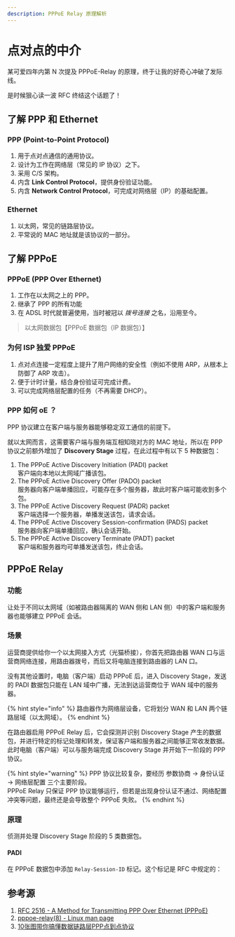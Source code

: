 ```yaml
---
description: PPPoE Relay 原理解析
---
```


# 点对点的中介

某可爱四年内第 N 次提及 PPPoE-Relay 的原理，终于让我的好奇心冲破了发际线。

是时候狠心读一波 RFC 终结这个话题了！

## 了解 PPP 和 Ethernet

### PPP (Point-to-Point Protocol)

1. 用于点对点通信的通用协议。
2. 设计为工作在网络层（常见的 IP 协议）之下。
3. 采用 C/S 架构。
4. 内含 **Link Control Protocol**，提供身份验证功能。
5. 内含 **Network Control Protocol**，可完成对网络层（IP）的基础配置。

### **Ethernet**

1. 以太网，常见的链路层协议。
2. 平常说的 MAC 地址就是该协议的一部分。&#x20;

## 了解 PPPoE

### PPPoE (PPP Over Ethernet)

1. 工作在以太网之上的 PPP。
2. 继承了 PPP 的所有功能
3. 在 ADSL 时代就普遍使用，当时被冠以 _拨号连接_ 之名，沿用至今。

> 以太网数据包【PPPoE 数据包（IP 数据包）】

### 为何 ISP 独爱 PPPoE

1. 点对点连接一定程度上提升了用户网络的安全性（例如不使用 ARP，从根本上防御了 ARP 攻击）。
2. 便于计时计量，结合身份验证可完成计费。
3. 可以完成网络层配置的任务（不再需要 DHCP）。

### PPP 如何 oE ？

PPP 协议建立在客户端与服务器能够稳定双工通信的前提下。

就以太网而言，这需要客户端与服务端互相知晓对方的 MAC 地址，所以在 PPP 协议之前额外增加了 **Discovery Stage** 过程，在此过程中有以下 5 种数据包：

1. The PPPoE Active Discovery Initiation (PADI) packet\
   客户端向本地以太网域广播该包。
2. The PPPoE Active Discovery Offer (PADO) packet\
   服务器向客户端单播回应，可能存在多个服务器，故此时客户端可能收到多个包。
3. The PPPoE Active Discovery Request (PADR) packet\
   客户端选择一个服务器，单播发送该包，请求会话。
4. The PPPoE Active Discovery Session-confirmation (PADS) packet\
   服务器向客户端单播回应，确认会话开始。
5. The PPPoE Active Discovery Terminate (PADT) packet\
   客户端和服务器均可单播发送该包，终止会话。

## PPPoE Relay

### 功能

让处于不同以太网域（如被路由器隔离的 WAN 侧和 LAN 侧）中的客户端和服务器也能够建立 PPPoE 会话。

### 场景

运营商提供给你一个以太网接入方式（光猫桥接），你首先把路由器 WAN 口与运营商网络连接，用路由器拨号，而后又将电脑连接到路由器的 LAN 口。

没有其他设置时，电脑（客户端）启动 PPPoE 后，进入 Discovery Stage，发送的 PADI 数据包只能在 LAN 域中广播，无法到达运营商位于 WAN 域中的服务器。

{% hint style="info" %}
路由器作为网络层设备，它将划分 WAN 和 LAN 两个链路层域（以太网域）。
{% endhint %}

在路由器启用 PPPoE Relay 后，它会探测并识别 Discovery Stage 产生的数据包，并进行特定的标记处理和转发，保证客户端和服务器之间能够正常收发数据。此时电脑（客户端）可以与服务端完成 Discovery Stage 并开始下一阶段的 PPP 协议。

{% hint style="warning" %}
PPP 协议比较复杂，要经历 参数协商 -> 身份认证 -> 网络层配置 三个主要阶段。\
PPPoE Relay 只保证 PPP 协议能够运行，但若是出现身份认证不通过、网络配置冲突等问题，最终还是会导致整个 PPPoE 失败。
{% endhint %}

### 原理

侦测并处理 Discovery Stage 阶段的 5 类数据包。

#### PADI

在 PPPoE 数据包中添加 `Relay-Session-ID` 标记。这个标记是 RFC 中规定的：



>

## 参考源

1. [RFC 2516 - A Method for Transmitting PPP Over Ethernet (PPPoE)](https://datatracker.ietf.org/doc/html/rfc2516)
2. [pppoe-relay(8) - Linux man page](https://linux.die.net/man/8/pppoe-relay)
3. [10张图带你搞懂数据链路层PPP点到点协议](https://zhuanlan.zhihu.com/p/153515394)
